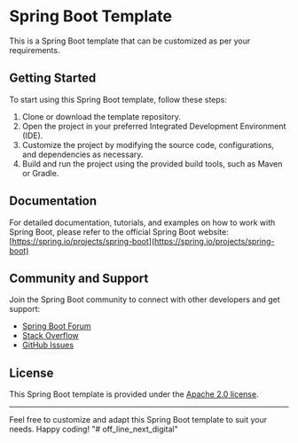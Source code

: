 # Spring Boot Template

This is a Spring Boot template that can be customized as per your requirements.

## Getting Started

To start using this Spring Boot template, follow these steps:

1. Clone or download the template repository.
2. Open the project in your preferred Integrated Development Environment (IDE).
3. Customize the project by modifying the source code, configurations, and dependencies as necessary.
4. Build and run the project using the provided build tools, such as Maven or Gradle.

## Documentation

For detailed documentation, tutorials, and examples on how to work with Spring Boot, please refer to the official Spring Boot website: [https://spring.io/projects/spring-boot](https://spring.io/projects/spring-boot)

## Community and Support

Join the Spring Boot community to connect with other developers and get support:

- [Spring Boot Forum](https://community.spring.io/forum/spring-boot)
- [Stack Overflow](https://stackoverflow.com/questions/tagged/spring-boot)
- [GitHub Issues](https://github.com/spring-projects/spring-boot/issues)

## License

This Spring Boot template is provided under the [Apache 2.0 license](https://github.com/spring-projects/spring-boot/blob/main/LICENSE.txt).

---

Feel free to customize and adapt this Spring Boot template to suit your needs. Happy coding!
"# off_line_next_digital" 
